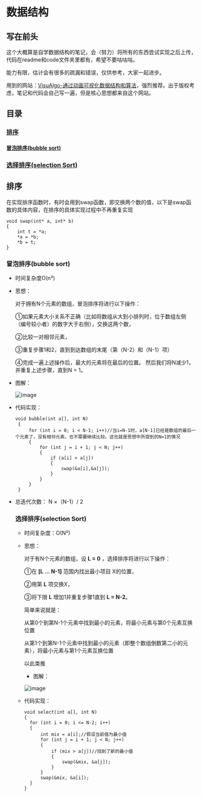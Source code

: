 # 数据结构

## 写在前头

这个大概算是自学数据结构的笔记，会（努力）将所有的东西尝试实现之后上传，代码在readme和code文件夹里都有，希望不要咕咕咕。

能力有限，估计会有很多的疏漏和错误，仅供参考，大家一起进步。

用到的网站：[VisuAlgo-通过动画可视化数据结构和算法](https://visualgo.net/en)，强烈推荐。出于版权考虑，笔记和代码会自己写一遍，但是核心思想都来自这个网站。

## 目录

### <a href='#1'>排序</a>

#### <a href='#1.1'>冒泡排序(bubble sort)</a>

### <a href='#1.2'>选择排序(selection Sort)</a>

## <a name='1'>排序</a>

在实现排序函数时，有时会用到swap函数，即交换两个数的值，以下是swap函数的具体内容，在排序的具体实现过程中不再重复实现

```
void swap(int* a, int* b)
{
	int t = *a;
	*a = *b;
	*b = t;
}
```

### <a name='1.1'>冒泡排序(bubble sort)</a>

- 时间复杂度O(n²)

- 思想：

  对于拥有N个元素的数组，冒泡排序将进行以下操作：

  ①如果元素大小关系不正确（比如将数组从大到小排列时，位于数组左侧（编号较小者）的数字大于右侧），交换这两个数，

  ②比较一对相邻元素，

  ③重复步骤1和2，直到到达数组的末尾（第（N-2）和（N-1）项）

  ④完成一遍上述操作后，最大的元素将在最后的位置。 然后我们将N减少1，并重复上述步骤，直到N = 1。

- 图解：

  ![image](https://github.com/Evelina-Chen/Data-structure-self-study-/blob/master/image/bubblesort.png)

- 代码实现：

    ```
    void bubble(int a[], int N) 
     { 
         for (int i = 0; i < N-1; i++)//当i=N-1时，a[N-1]已经是数组的最后一个元素了，没有相邻元素，也不需要继续比较。这也就是思想中所提到的N=1的情况 
         { 
             for (int j = i + 1; j < N; j++) 
             { 
                 if (a[i] > a[j]) 
                 { 
                     swap(&a[i],&a[j]);
                 } 
             } 
         } 
     } 
    ```

    

- 总迭代次数： N ×（N-1）/ 2

    ### <a name='1.1'>选择排序(selection Sort)</a>

    - 时间复杂度：O(N²)

    - 思想：

      对于有N个元素的数组，设 **L = 0** ，选择排序将进行以下操作：

      ①在 **[L ... N-1]** 范围内找出最小项目 X的位置，

      ②用第 **L** 项交换X，

      ③将下限 **L** 增加1并重复步骤1直到 **L = N-2**。

      简单来说就是：

      从第0个到第N-1个元素中找到最小的元素，将最小元素与第0个元素互换位置

      从第1个到第N-1个元素中找到最小的元素（即整个数组倒数第二小的元素），将最小元素与第1个元素互换位置
    
      以此类推
    
      - 图解：
    
      ![image](https://github.com/Evelina-Chen/Data-structure-self-study-/tree/master/image/selectionsort.png)
    
    - 代码实现：
    
      ```
      void select(int a[], int N)
      {
      	for (int i = 0; i <= N-2; i++)
      	{
      		int mix = a[i];//假设当前值为最小值
      		for (int j = i + 1; j < N; j++)
      		{
      			if (mix > a[j])//找到了新的最小值
      			{
      				swap(&mix, &a[j]);
      			}
      		}
      		swap(&mix, &a[i]);
      	}
      }
      
      
      
      ```
      
      
    
    
